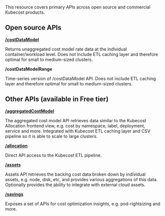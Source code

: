 This resource covers primary APIs across open source and commercial Kubecost products.


## Open source APIs

__[/costDataModel](https://github.com/kubecost/docs/blob/2ea9021e8530369d53184ea5382b2e4c080bb426/allocation-api.md#cost-model-api)__

Returns unaggregated cost model rate data at the individual container/workload level. Does not include ETL caching layer and therefore optimal for small to medium-sized clusters.

__/costDataModelRange__

Time-series version of /costDataModel API. Does not include ETL caching layer and therefore optimal for small to medium-sized clusters.


## Other APIs (available in Free tier)

__[/aggregatedCostModel](https://github.com/kubecost/docs/blob/2ea9021e8530369d53184ea5382b2e4c080bb426/allocation-api.md#aggregated-cost-model-api)__

The aggregated cost model API retrieves data similar to the Kubecost Allocation frontend view, e.g. cost by namespace, label, deployment, service and more. Integrated with Kubecost ETL caching layer and CSV pipeline so it is able to scale to large clusters. 

__[/allocation](https://github.com/kubecost/docs/blob/2ed975c695271cb04580b4749a65bc227b5f0c84/allocation.md)__

Direct API access to the Kubecost ETL pipeline. 

__[/assets](https://github.com/kubecost/docs/blob/master/assets.md)__

Assets API retrieves the backing cost data broken down by individual assets, e.g. node, disk, etc, and provides various aggregations of this data. Optionally provides the ability to integrate with external cloud assets. 

__[/savings](https://docs.google.com/document/d/1h_LQuTdwzbzcSonZ49w0lktaaHsulNsIj-O0OZR12fc/edit)__

Exposes a set of APIs for cost optimization insights, e.g. pod-rightsizing and more. 

